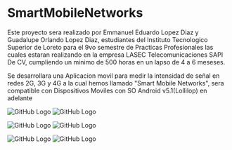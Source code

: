 # SmartMobileNetworks

Este proyecto sera realizado por Emmanuel Eduardo Lopez Diaz y Guadalupe Orlando Lopez Diaz, estudiantes del Instituto Tecnologico 
Superior de Loreto para el 9vo semestre de Practicas Profesionales las cuales estaran realizando en la empresa LASEC Telecomunicaciones SAPI De CV, cumpliendo un minimo de 500 horas en un lapso de 4 a 6 meseses.

Se desarrollara una Aplicacion movil para medir la intensidad de señal en redes 2G, 3G y 4G a la cual hemos llamado 
"Smart Mobile Networks", sera compatible con Dispositivos Moviles con SO Android v5.1(Lollilop) en adelante

![GitHub Logo](https://raw.githubusercontent.com/Plasmma/SmartMobileNetworks/master/1.jpeg?token=AJMY7YO6UTEUJEPRMUQJNSK75FENM)
![GitHub Logo](https://raw.githubusercontent.com/Plasmma/SmartMobileNetworks/master/2.jpeg?token=AJMY7YIL2S5WM47HZUMUJRS75FER6)
  
![GitHub Logo](https://raw.githubusercontent.com/Plasmma/SmartMobileNetworks/master/3.jpeg?token=AJMY7YLR3DRBZNB53TDSSH275FEUS)
![GitHub Logo](https://raw.githubusercontent.com/Plasmma/SmartMobileNetworks/master/5.jpeg?token=AJMY7YNVIILG3NBXBCQAKN275FEWU)

![GitHub Logo](https://raw.githubusercontent.com/Plasmma/SmartMobileNetworks/master/6.jpeg?token=AJMY7YIIW35HWPK77S4EROK75FEYK)
![GitHub Logo](https://raw.githubusercontent.com/Plasmma/SmartMobileNetworks/master/7.jpeg?token=AJMY7YJESIW7CV327F7VSHS75FEZK)
